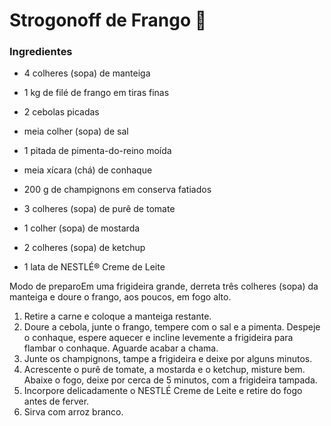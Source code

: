 # Strogonoff de Frango :chicken:

### Ingredientes

- 4 colheres (sopa) de manteiga

- 1 kg de filé de frango em tiras finas
- 2 cebolas picadas
- meia colher (sopa) de sal
- 1 pitada de pimenta-do-reino moída
- meia xícara (chá) de conhaque
- 200 g de champignons em conserva fatiados
- 3 colheres (sopa) de purê de tomate
- 1 colher (sopa) de mostarda
- 2 colheres (sopa) de ketchup
- 1 lata de NESTLÉ® Creme de Leite

Modo de preparoEm uma frigideira grande, derreta três colheres (sopa) da manteiga e doure o frango, aos poucos, em fogo alto.

1. Retire a carne e coloque a manteiga restante.
2. Doure a cebola, junte o frango, tempere com o sal e a pimenta. Despeje o conhaque, espere aquecer e incline levemente a frigideira para flambar o conhaque. Aguarde acabar a chama.
3. Junte os champignons, tampe a frigideira e deixe por alguns minutos.
4. Acrescente o purê de tomate, a mostarda e o ketchup, misture bem. Abaixe o fogo, deixe por cerca de 5 minutos, com a frigideira tampada.
5. Incorpore delicadamente o NESTLÉ Creme de Leite e retire do fogo antes de ferver.
6. Sirva com arroz branco.

